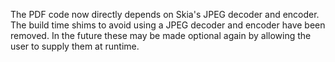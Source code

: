 The PDF code now directly depends on Skia's JPEG decoder and encoder. The build
time shims to avoid using a JPEG decoder and encoder have been removed. In the
future these may be made optional again by allowing the user to supply them at
runtime.
